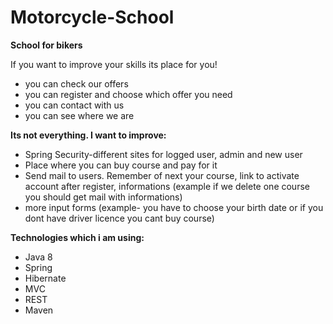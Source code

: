 # Motorcycle-School

<b>School for bikers</b> <br>

If you want to improve your skills its place for you! <br>
<ul>
<li>you can check our offers <br></li>
<li>you can register and choose which offer you need <br></li>
<li>you can contact with us <br></li>
<li>you can see where we are</li>
</ul>
<b>Its not everything. I want to improve:</b>
<ul>
<li>Spring Security-different sites for logged user, admin and new user <br></li>
<li>Place where you can buy course and pay for it <br></li>
<li>Send mail to users. Remember of next your course, link to activate account after register, informations (example if we delete one course you should get mail with informations) <br></li>
<li>more input forms (example- you have to choose your birth date or if you dont have driver licence you cant buy course) <br></li>
</ul>

<b>Technologies which i am using: <br></b>
<ul>
<li>Java 8 <br></li>
<li>Spring <br></li>
<li>Hibernate <br></li>
<li>MVC <br></li>
<li>REST <br></li>
<li>Maven</li>
  
  </ul>
